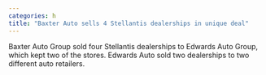 ```yaml
---
categories: h
title: "Baxter Auto sells 4 Stellantis dealerships in unique deal"
---
```

Baxter Auto Group sold four Stellantis dealerships to Edwards Auto Group, which kept two of the stores. Edwards Auto sold two dealerships to two different auto retailers.